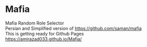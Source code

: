 # Mafia
Mafia Random Role Selector  
Persian and Simplified version of https://github.com/saman/mafia  
This is getting ready for Github Pages  
https://amirazad033.github.io/Mafia/
